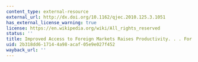 ```yaml
---
content_type: external-resource
external_url: http://dx.doi.org/10.1162/qjec.2010.125.3.1051
has_external_license_warning: true
license: https://en.wikipedia.org/wiki/All_rights_reserved
status: ''
title: Improved Access to Foreign Markets Raises Productivity. . . For Some Plants
uid: 2b318dd6-1714-4a98-acaf-05e9e027f452
wayback_url: ''
---
```

